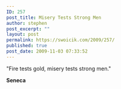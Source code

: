 ```yaml
---
ID: 257
post_title: Misery Tests Strong Men
author: stephen
post_excerpt: ""
layout: post
permalink: https://swoicik.com/2009/257/
published: true
post_date: 2009-11-03 07:33:52
---
```

"Fire tests gold, misery tests strong men."

**Seneca**
